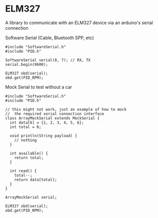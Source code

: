 # ELM327
A library to communicate with an ELM327 device via an arduino's serial connection

Software Serial (Cable, Bluetooth SPP, etc)

```
#include "SoftwareSerial.h"
#include "PID.h"

SoftwareSerial serial(8, 7); // RX, TX
serial.begin(9600);

ELM327 obd(serial);
obd.get(PID_RPM);
```


Mock Serial to test without a car

```
#include "SoftwareSerial.h"
#include "PID.h"

// this might not work, just an example of how to mock
//  the required serial connection interface
class ArrayMockSerial extends MockSerial {
  int data[6] = {1, 2, 3, 4, 5, 6};
  int total = 6;

  void println(String payload) {
    // nothing
  }
  
  int available() {
    return total;
  }
  
  int read() {
    total--;
    return data[total];
  }
}

ArrayMockSerial serial;

ELM327 obd(serial);
obd.get(PID_RPM);
```


